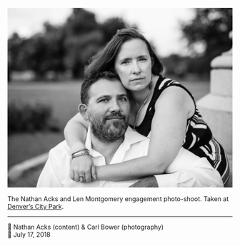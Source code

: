 ![Nathan and Len sitting at the base of a monument in City Park](assets/06ba47f81055efcd7d7841064f84953f.webp)

The Nathan Acks and Len Montgomery engagement photo-shoot. Taken at [Denver’s City Park](https://www.denver.org/listing/city-park/6822/).

- - - -

<span aria-hidden="true">👥</span> Nathan Acks (content) & Carl Bower (photography)  
<span aria-hidden="true">📅</span> July 17, 2018
